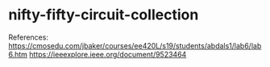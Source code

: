 # nifty-fifty-circuit-collection
References:
https://cmosedu.com/jbaker/courses/ee420L/s19/students/abdals1/lab6/lab6.htm
https://ieeexplore.ieee.org/document/9523464

